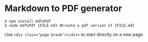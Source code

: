 Markdown to PDF generator
===

```
$ npm install mdToPdf
$ node mdToPdf {FILE.md} #Create a pdf version of {FILE.md}

```

Use `<div class="page-break"></div>` to start directly on a new page

